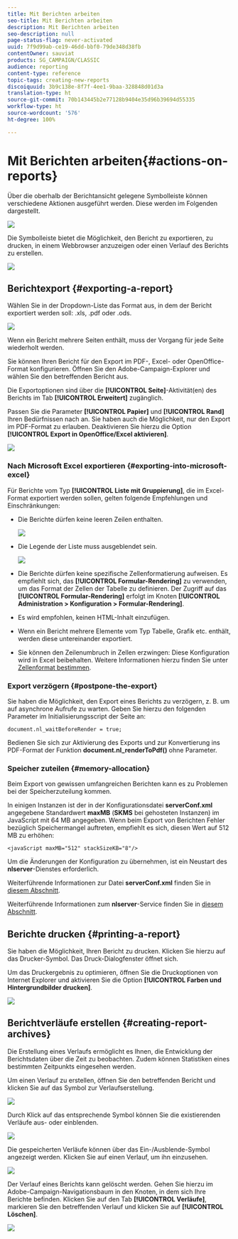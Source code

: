 ```yaml
---
title: Mit Berichten arbeiten
seo-title: Mit Berichten arbeiten
description: Mit Berichten arbeiten
seo-description: null
page-status-flag: never-activated
uuid: 7f9d99ab-ce19-46dd-bbf0-79de348d38fb
contentOwner: sauviat
products: SG_CAMPAIGN/CLASSIC
audience: reporting
content-type: reference
topic-tags: creating-new-reports
discoiquuid: 3b9c138e-8f7f-4ee1-9baa-328848d01d3a
translation-type: ht
source-git-commit: 70b143445b2e77128b9404e35d96b39694d55335
workflow-type: ht
source-wordcount: '576'
ht-degree: 100%

---
```



# Mit Berichten arbeiten{#actions-on-reports}

Über die oberhalb der Berichtansicht gelegene Symbolleiste können verschiedene Aktionen ausgeführt werden. Diese werden im Folgenden dargestellt.

![](assets/s_ncs_advuser_report_wizard_2.png)

Die Symbolleiste bietet die Möglichkeit, den Bericht zu exportieren, zu drucken, in einem Webbrowser anzuzeigen oder einen Verlauf des Berichts zu erstellen.

![](assets/s_ncs_advuser_report_wizard_04.png)

## Berichtexport {#exporting-a-report}

Wählen Sie in der Dropdown-Liste das Format aus, in dem der Bericht exportiert werden soll: .xls, .pdf oder .ods.

![](assets/s_ncs_advuser_report_wizard_06.png)

Wenn ein Bericht mehrere Seiten enthält, muss der Vorgang für jede Seite wiederholt werden.

Sie können Ihren Bericht für den Export im PDF-, Excel- oder OpenOffice-Format konfigurieren. Öffnen Sie den Adobe-Campaign-Explorer und wählen Sie den betreffenden Bericht aus.

Die Exportoptionen sind über die **[!UICONTROL Seite]**-Aktivität(en) des Berichts im Tab **[!UICONTROL Erweitert]** zugänglich.

Passen Sie die Parameter **[!UICONTROL Papier]** und **[!UICONTROL Rand]** Ihren Bedürfnissen nach an. Sie haben auch die Möglichkeit, nur den Export im PDF-Format zu erlauben. Deaktivieren Sie hierzu die Option **[!UICONTROL Export in OpenOffice/Excel aktivieren]**.

![](assets/s_ncs_advuser_report_wizard_021.png)

### Nach Microsoft Excel exportieren {#exporting-into-microsoft-excel}

Für Berichte vom Typ **[!UICONTROL Liste mit Gruppierung]**, die im Excel-Format exportiert werden sollen, gelten folgende Empfehlungen und Einschränkungen:

* Die Berichte dürfen keine leeren Zeilen enthalten.

   ![](assets/export_limitations_remove_empty_line.png)

* Die Legende der Liste muss ausgeblendet sein.

   ![](assets/export_limitations_hide_label.png)

* Die Berichte dürfen keine spezifische Zellenformatierung aufweisen. Es empfiehlt sich, das **[!UICONTROL Formular-Rendering]** zu verwenden, um das Format der Zellen der Tabelle zu definieren. Der Zugriff auf das **[!UICONTROL Formular-Rendering]** erfolgt im Knoten **[!UICONTROL Administration > Konfiguration > Formular-Rendering]**.
* Es wird empfohlen, keinen HTML-Inhalt einzufügen.
* Wenn ein Bericht mehrere Elemente vom Typ Tabelle, Grafik etc. enthält, werden diese untereinander exportiert.
* Sie können den Zeilenumbruch in Zellen erzwingen: Diese Konfiguration wird in Excel beibehalten. Weitere Informationen hierzu finden Sie unter [Zellenformat bestimmen](../../reporting/using/creating-a-table.md#defining-cell-format).

### Export verzögern {#postpone-the-export}

Sie haben die Möglichkeit, den Export eines Berichts zu verzögern, z. B. um auf asynchrone Aufrufe zu warten. Geben Sie hierzu den folgenden Parameter im Initialisierungsscript der Seite an:

```
document.nl_waitBeforeRender = true;
```

Bedienen Sie sich zur Aktivierung des Exports und zur Konvertierung ins PDF-Format der Funktion **document.nl_renderToPdf()** ohne Parameter.

### Speicher zuteilen {#memory-allocation}

Beim Export von gewissen umfangreichen Berichten kann es zu Problemen bei der Speicherzuteilung kommen.

In einigen Instanzen ist der in der Konfigurationsdatei **serverConf.xml** angegebene Standardwert **maxMB** (**SKMS** bei gehosteten Instanzen) im JavaScript mit 64 MB angegeben. Wenn beim Export von Berichten Fehler bezüglich Speichermangel auftreten, empfiehlt es sich, diesen Wert auf 512 MB zu erhöhen:

```
<javaScript maxMB="512" stackSizeKB="8"/>
```

Um die Änderungen der Konfiguration zu übernehmen, ist ein Neustart des **nlserver**-Dienstes erforderlich.

Weiterführende Informationen zur Datei **serverConf.xml** finden Sie in [diesem Abschnitt](../../production/using/configuration-principle.md).

Weiterführende Informationen zum **nlserver**-Service finden Sie in [diesem Abschnitt](../../production/using/administration.md).

## Berichte drucken {#printing-a-report}

Sie haben die Möglichkeit, Ihren Bericht zu drucken. Klicken Sie hierzu auf das Drucker-Symbol. Das Druck-Dialogfenster öffnet sich.

Um das Druckergebnis zu optimieren, öffnen Sie die Druckoptionen von Internet Explorer und aktivieren Sie die Option **[!UICONTROL Farben und Hintergrundbilder drucken]**.

![](assets/s_ncs_advuser_report_print_options.png)

## Berichtverläufe erstellen {#creating-report-archives}

Die Erstellung eines Verlaufs ermöglicht es Ihnen, die Entwicklung der Berichtsdaten über die Zeit zu beobachten. Zudem können Statistiken eines bestimmten Zeitpunkts eingesehen werden.

Um einen Verlauf zu erstellen, öffnen Sie den betreffenden Bericht und klicken Sie auf das Symbol zur Verlaufserstellung.

![](assets/s_ncs_advuser_report_wizard_07.png)

Durch Klick auf das entsprechende Symbol können Sie die existierenden Verläufe aus- oder einblenden.

![](assets/s_ncs_advuser_report_history_06.png)

Die gespeicherten Verläufe können über das Ein-/Ausblende-Symbol angezeigt werden. Klicken Sie auf einen Verlauf, um ihn einzusehen.

![](assets/s_ncs_advuser_report_history_04.png)

Der Verlauf eines Berichts kann gelöscht werden. Gehen Sie hierzu im Adobe-Campaign-Navigationsbaum in den Knoten, in dem sich Ihre Berichte befinden. Klicken Sie auf den Tab **[!UICONTROL Verläufe]**, markieren Sie den betreffenden Verlauf und klicken Sie auf **[!UICONTROL Löschen]**.

![](assets/s_ncs_advuser_report_history_01.png)

